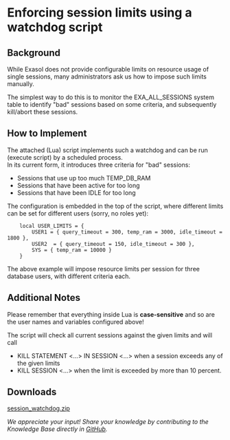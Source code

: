 # Enforcing session limits using a watchdog script 
## Background

While Exasol does not provide configurable limits on resource usage of single sessions, many administrators ask us how to impose such limits manually.

The simplest way to do this is to monitor the EXA_ALL_SESSIONS system table to identify "bad" sessions based on some criteria, and subsequently kill/abort these sessions.

## How to Implement

The attached (Lua) script implements such a watchdog and can be run (execute script) by a scheduled process.  
In its current form, it introduces three criteria for "bad" sessions: 

* Sessions that use up too much TEMP_DB_RAM
* Sessions that have been active for too long
* Sessions that have been IDLE for too long

The configuration is embedded in the top of the script, where different limits can be set for different users (sorry, no roles yet):


```"noformat
	local USER_LIMITS = {
		USER1 = { query_timeout = 300, temp_ram = 3000, idle_timeout = 1800 },
		USER2  = { query_timeout = 150, idle_timeout = 300 },
		SYS = { temp_ram = 10000 }
	}
```
The above example will impose resource limits per session for three database users, with different criteria each.

## Additional Notes

Please remember that everything inside Lua is **case-sensitive** and so are the user names and variables configured above!

The script will check all current sessions against the given limits and will call

* KILL STATEMENT <...> IN SESSION <...> when a session exceeds any of the given limits
* KILL SESSION <...> when the limit is exceeded by more than 10 percent.

## Downloads
[session_watchdog.zip](https://github.com/exasol/Public-Knowledgebase/files/9937010/session_watchdog.zip)

*We appreciate your input! Share your knowledge by contributing to the Knowledge Base directly in [GitHub](https://github.com/exasol/public-knowledgebase).* 